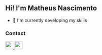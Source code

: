 ## Hi! I'm Matheus Nascimento

- 🌱 I'm currently developing my skills

### Contact
<div style="display: flex, flex-direction= column">
  <a href="https://www.linkedin.com/in/fnmatheus/">
    <img height="25" width="25" src="https://cdn.jsdelivr.net/gh/devicons/devicon/icons/linkedin/linkedin-original.svg" />
  </a>
  <a href="mailto:nasc.matheusfrancisco@gmail.com">
    <img height="25" width="25" src="https://cdn.jsdelivr.net/gh/devicons/devicon/icons/google/google-original.svg" />
  </a>
<div>
